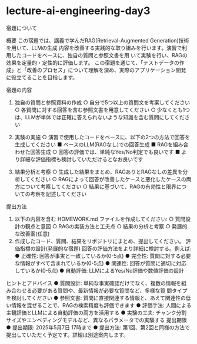 # lecture-ai-engineering-day3

宿題について
   
概要
この宿題では、講義で学んだRAG(Retrieval-Augmented Generation)技術を用いて、LLMの生成
内容を改善する実践的な取り組みを行います。演習で利用したコードをベースに、独自の質問と参照文書を用
いて実験を行い、RAGの効果を定量的・定性的に評価します。
この宿題を通じて、「テストデータの作成」と「改善のプロセス」について理解を深め、実際のアプリケーション開発
に役立てることを目指します。

宿題の内容
1. 独自の質問と参照資料の作成
○ 自分で5つ以上の質問文を考案してください
○ 各質問に対する回答を含む参照文書を用意してください
○ 少なくとも1つは、LLMが単体では正確に答えられないような知識を含む質問にしてください
2. 実験の実施
○ 演習で使用したコードをベースに、以下の2つの方法で回答を生成してください
■ ベースのLLM(RAGなし)での回答生成
■ RAGを組み合わせた回答生成
○ 回答の評価では、単純なYes/No判定でも良いです
■ より詳細な評価指標も検討していただけるとなお良いです

3. 結果分析と考察
○ 生成した結果をまとめ、RAGありとRAGなしの差異を分析してください
○ RAGによって回答が改善したケースと悪化したケースの両方について考察してください
○ 結果に基づいて、RAGの有効性と限界についての考察を記述してください

提出方法
1. 以下の内容を含む HOMEWORK.md ファイルを作成してください:
○ 質問設計の観点と意図
○ RAGの実装方法と工夫点
○ 結果の分析と考察
○ 発展的な改善案(任意)
2. 作成したコード、質問、結果をリポジトリにまとめ、提出してください。
評価指標の設計(発展的な宿題)
回答の評価方法をより詳細に検討する。例えば:
● 正確性: 回答が事実と一致しているか(0-5点)
● 完全性: 質問に対する必要な情報がすべて含まれているか(0-5点)
● 関連性: 回答が質問に適切に対応しているか(0-5点)
● 自動評価: LLMによるYes/No評価や数値評価の設計

ヒントとアドバイス
● 質問設計: 単純な事実確認だけでなく、複数の情報を組み合わせる必要がある質問や、最新情報が必要な質問など、多様な質
問タイプを検討してください
● 参照文書: 質問に直接関連する情報と、あえて関連性の低い情報を混ぜることで、RAGの検索精度も評価できます
● 評価手法: 人間による主観評価とLLMによる自動評価の両方を活用する
● 実験の工夫: チャンク分割サイズやエンベディングモデルなど、異なるパラメータでの実験する
提出期限
● 提出期限: 2025年5月7日 17時まで
● 提出方法: 第1回、第2回と同様の方法で提出していただく予定です。詳細は別途案内します。
